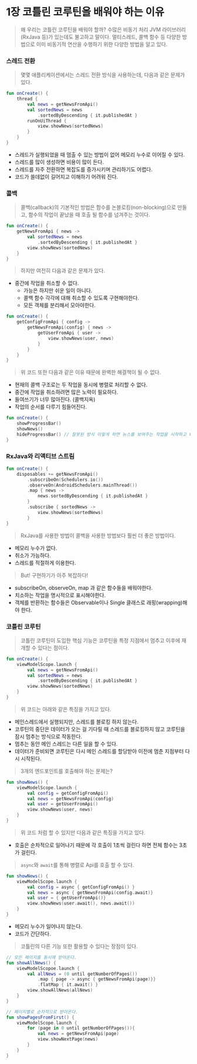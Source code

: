 # 1장 코틀린 코루틴을 배워야 하는 이유
> 왜 우리는 코틀린 코루틴을 배워야 할까?
> 수많은 비동기 처리 JVM 라이브러리(RxJava 등)가 있는데도 불고하고 말이다.
> 멀티스레드, 콜백 함수 등 다양한 방법으로 이미 비동기적 연산을 수행하기 위한 다양한 방법을 알고 있다.

### 스레드 전환
> 몇몇 애플리케이션에서는 스레드 전환 방식을 사용하는데, 다음과 같은 문제가 있다.

```kotlin
fun onCreate() {
	thread {
		val news = getNewsFromApi()
		val sortedNews = news
			.sortedByDescending { it.publishedAt }
		runOnUiThread {
			view.showNews(sortedNews)
		}
	}
}
```

- 스레드가 실행되었을 때 멈출 수 있는 방법이 없어 메모리 누수로 이어질 수 있다.
- 스레드를 많이 생성하면 비용이 많이 든다.
- 스레드를 자주 전환하면 복잡도를 증가시키며 관리하기도 어렵다.
- 코드가 쓸데없이 길어지고 이해하기 어려워 진다.

### 콜백
> 콜백(callback)의 기본적인 방법은 함수를 논블로킹(non-blocking)으로 만들고, 함수의 작업이 끝났을 때 호출 될  함수를 넘겨주는 것이다.

```kotlin
fun onCreate() {
	getNewsFromApi { news ->
		val sortedNews = news
			.sortedByDescending { it.publishedAt }
		view.showNews(sortedNews)
	}
}
```

> 하지만 여전히 다음과 같은 문제가 있다.

- 중간에 작업을 취소할 수 없다.
    - 가능은 하지만 쉬운 일이 아니다.
    - 콜백 함수 각각에 대해 취소할 수 있도록 구현해야한다.
    - 모든 객체를 분리해서 모아야한다.

```kotlin
fun onCreate() {
	getConfigFromApi { config ->
		getNewsFromApi(config) { news ->
			getUserFromApi { user ->
				view.showNews(user, news)
			}
		}
	}
}
```

> 위 코드 또한 다음과 같은 이유 때문에 완벽한 해결책이 될 수 없다.

- 현재의 콜백 구조로는 두 작업을 동시에 병렬로 처리할 수 없다.
- 중간에 작업을 취소하려면 많은 노력이 필요하다.
- 들여쓰기가 너무 많아진다. (콜백지옥)
- 작업의 순서를 다루기 힘들어진다.

```kotlin
fun onCreate() {
	showProgressBar()
	showNews()
	hideProgressBar() // 잘못된 방식 이렇게 하면 뉴스를 보여주는 작업을 시작하고 바로 로딩바가 사라진다.
}
```

### RxJava와 리액티브 스트림
```kotlin
fun onCreate() {
	disposables += getNewsFromApi()
		.subscribeOn(Schedulers.io())
		.observeOn(AndroidSchedulers.mainThread())
		.map { news ->
			news.sortedByDescending { it.publishedAt }
		}
		.subscribe { sortedNews ->
			view.showNews(sortedNews)
		}
}
```

> RxJava를 사용한 방법이 콜백을 사용한 방법보다 훨씬 더 좋은 방법이다.

- 메모리 누수가 없다.
- 취소가 가능하다.
- 스레드를 적절하게 이용한다.

> But! 구현하기가 아주 복잡하다!

- subscribeOn, observeOn, map 과 같은 함수들을 배워야한다.
- 치소하는 작업을 명시적으로 표시해야한다.
- 객체를 반환하는 함수들은 Observable이나 Single 클래스로 래핑(wrapping)해야 한다.

### 코틀린 코루틴
> 코틀린 코루틴이 도입한 핵심 기능은 코루틴을 특정 지점에서 멈추고 이후에 재개할 수 있다는 점이다.

```kotlin
fun onCreate() {
	viewModelScope.launch {
		val news = getNewsFromApi()
		val sortedNews = news
			.sortedByDescending { it.publishedAt }
		view.showNews(sortedNews)
	}
}
```

> 위 코드는 아래와 같은 특징을 가지고 있다.
- 메인스레드에서 실행되지만, 스레드를 블로킹 하지 않는다.
- 코루틴의 중단은 데이터가 오는 걸 기다릴 때 스레드를 블로킹하지 않고 코루틴을 잠시 멈추는 방식으로 작동한다.
- 멈추는 동안 메인 스레드는 다른 일을 할 수 있다.
- 데이터가 준비되면 코루틴은 다시 메인 스레드를 할당받아 이전에 멈춘 지점부터 다시 시작된다.

> 3개의 엔드포인트를 호출해야 하는 문제는?

```kotlin
fun showNews() {
	viewModelScope.launch {
		val config = getConfigFromApi()
		val news = getNewsFromApi(config)
		val user = getUserFromApi()
		view.showNews(user, news)
	}
}
```

> 위 코드 처럼 할 수 있지만 다음과 같은 특징을 가지고 있다.

- 호출은 순차적으로 일어나기 때문에 각 호출이 1초씩 걸린다 하면 전체 함수는 3초가 걸린다.

> `async`와 `await`를 통해 병렬로 Api를 호출 할 수 있다.

```kotlin
fun showNews() {
	viewModelScope.launch {
		val config = async { getConfigFromApi() }
		val news = async { getNewsFromApi(config.await)}
		val user = { getUserFromApi()}
		view.showNews(user.await(), news.await())
	}
}
```

- 메모리 누수가 일어나지 않는다.
- 코드가 간단하다.

> 코틀린의 다른 기능 또한 활용할 수 있다는 장점이 있다.

```kotlin
// 모든 페이지를 동시에 받아온다.
fun showAllNews() {
	viewModelScopoe.launch {
		val allNews = (0 until getNumberOfPages())
			.map { page -> async { getNewsFromApi(page)}}
			.flatMap { it.await() }
		view.showAllNews(allNews)
	}
}

// 페이지별로 순차적으로 받아온다.
fun showPagesFromFirst() {
	viewModelScope.launch {
		for (page in 0 until getNumberOfPages()){
			val news = getNewsFromApi(page)
			view.showNextPage(news)
		}
	}
}
```


